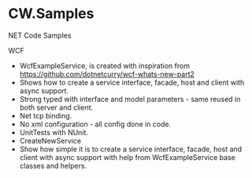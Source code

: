 CW.Samples
==========

NET Code Samples


WCF 
- WcfExampleService, is created with inspiration from https://github.com/dotnetcurry/wcf-whats-new-part2
 - Shows how to create a service interface, facade, host and client with async support.
 - Strong typed with interface and model parameters - same reused in both server and client.
 - Net tcp binding.
 - No xml configuration - all config done in code.
 - UnitTests with NUnit.
- CreateNewService
 - Show how simple it is to create a service interface, facade, host and client with async support with help from WcfExampleService base classes and helpers.
